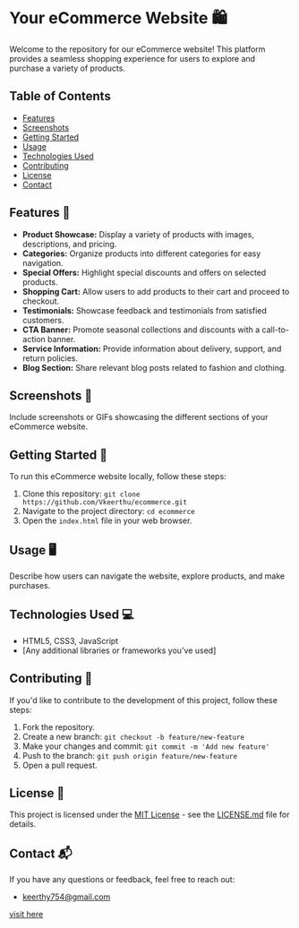# Your eCommerce Website 🛍️

Welcome to the repository for our eCommerce website! This platform provides a seamless shopping experience for users to explore and purchase a variety of products.

## Table of Contents

- [Features](#features)
- [Screenshots](#screenshots)
- [Getting Started](#getting-started)
- [Usage](#usage)
- [Technologies Used](#technologies-used)
- [Contributing](#contributing)
- [License](#license)
- [Contact](#contact)

## Features 🚀

- **Product Showcase:** Display a variety of products with images, descriptions, and pricing.
- **Categories:** Organize products into different categories for easy navigation.
- **Special Offers:** Highlight special discounts and offers on selected products.
- **Shopping Cart:** Allow users to add products to their cart and proceed to checkout.
- **Testimonials:** Showcase feedback and testimonials from satisfied customers.
- **CTA Banner:** Promote seasonal collections and discounts with a call-to-action banner.
- **Service Information:** Provide information about delivery, support, and return policies.
- **Blog Section:** Share relevant blog posts related to fashion and clothing.

## Screenshots 📸

Include screenshots or GIFs showcasing the different sections of your eCommerce website.

## Getting Started 🏁

To run this eCommerce website locally, follow these steps:

1. Clone this repository: `git clone https://github.com/Vkeerthu/ecommerce.git`
2. Navigate to the project directory: `cd ecommerce`
3. Open the `index.html` file in your web browser.

## Usage 🖥️

Describe how users can navigate the website, explore products, and make purchases.

## Technologies Used 💻

- HTML5, CSS3, JavaScript
- [Any additional libraries or frameworks you've used]

## Contributing 🤝

If you'd like to contribute to the development of this project, follow these steps:

1. Fork the repository.
2. Create a new branch: `git checkout -b feature/new-feature`
3. Make your changes and commit: `git commit -m 'Add new feature'`
4. Push to the branch: `git push origin feature/new-feature`
5. Open a pull request.

## License 📝

This project is licensed under the [MIT License](LICENSE.md) - see the [LICENSE.md](LICENSE.md) file for details.

## Contact 📬

If you have any questions or feedback, feel free to reach out:

- keerthy754@gmail.com

[visit here](https://vkeerthu.github.io/ecommerce/)
